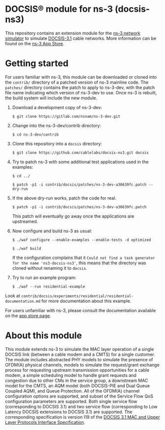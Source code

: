 # DOCSIS® module for ns-3 (docsis-ns3)

This repository contains an extension module for the 
[ns-3 network simulator](https://www.nsnam.org) to simulate
[DOCSIS-3.1](https://www.cablelabs.com/technologies#DOCSIS%C2%AE-3.1-Technology) 
cable networks.  More information can be found on the 
[ns-3 App Store](https://apps.nsnam.org/app/docsis-ns3).

# Getting started

For users familiar with ns-3, this module can be downloaded or cloned into
the ``contrib/`` directory of a patched version of ns-3 mainline code.
The ``patches/`` directory contains the patch to apply to ns-3-dev, with
the patch file name indicating which version of ns-3-dev to use.
Once ns-3 is rebuilt, the build system will include the new module.

1. Download a development copy of ns-3-dev:

    `$ git clone https://gitlab.com/nsnam/ns-3-dev.git`

2. Change into the ns-3-dev/contrib directory:

    `$ cd ns-3-dev/contrib`

3. Clone this repository into a `docsis` directory:

    `$ git clone https://github.com/cablelabs/docsis-ns3.git docsis`

4. Try to patch ns-3 with some additional test applications used in the examples:

    `$ cd ../`

    `$ patch -p1 -i contrib/docsis/patches/ns-3-dev-a30639fc.patch --dry-run`

5. If the above dry-run works, patch the code for real.

    `$ patch -p1 -i contrib/docsis/patches/ns-3-dev-a30639fc.patch`

   This patch will eventually go away once the applications are upstreamed.

6. Now configure and build ns-3 as usual:

    `$ ./waf configure --enable-examples --enable-tests -d optimized`

    `$ ./waf build`

   If the configuration complains that it `Could not find a task generator for the name 'ns3-docsis-ns3'`, this means that the directory was cloned without renaming it to `docsis`.

7.  Try to run an example program:

    `$ ./waf --run residential-example`

Look at `contrib/docsis/experiments/residential/residential-documentation.md` for more documentation about this example.

For users unfamiliar with ns-3, please consult the documentation available on
the [app store page](https://apps.nsnam.org/app/docsis-ns3).

# About this module

This module extends ns-3 to simulate the MAC layer operation of a single
DOCSIS link (between a cable modem and a CMTS) for a single customer.
The module includes abstracted PHY models to simulate the presence of
OFDM(A) physical channels, models to simulate the request/grant exchange
process for requesting upstream transmission opportunities for a cable
modem, a simple scheduling model to handle grant requests and congestion 
due to other CMs in the service group, a downstream MAC model for the CMTS, 
an AQM model (both DOCSIS-PIE and Dual Queue Coupled AQM), and Queue 
Protection.  All of the OFDM(A) channel configuration options are supported, 
and subset of the Service Flow QoS configuration parameters are supported. 
Both single service flow (corresponding to DOCSIS 3.1) and two service flow
(corresponding to Low Latency DOCSIS extensions to DOCSIS 3.1) are supported.
The corresponding specification is version I19 of the
[DOCSIS 3.1 MAC and Upper Layer Protocols Interface Specification](https://specification-search.cablelabs.com/CM-SP-MULPIv3.1).

